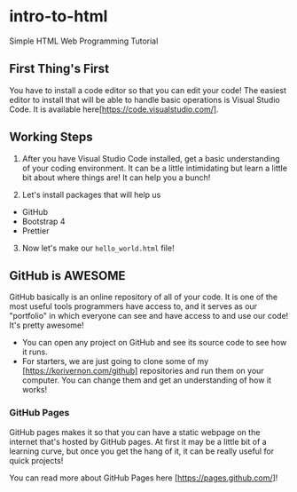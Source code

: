 # intro-to-html
Simple HTML Web Programming Tutorial

## First Thing's First
You have to install a code editor so that you can edit your code! The easiest editor to install that will be able to handle basic operations is Visual Studio Code. It is available here[https://code.visualstudio.com/].

## Working Steps
1. After you have Visual Studio Code installed, get a basic understanding of your coding environment. It can be a little intimidating but learn a little bit about where things are! It can help you a bunch!

2. Let's install packages that will help us
- GitHub
- Bootstrap 4
- Prettier

3. Now let's make our `hello_world.html` file!

## GitHub is AWESOME
GitHub basically is an online repository of all of your code. It is one of the most useful tools programmers have access to, and it serves as our "portfolio" in which everyone can see and have access to and use our code! It's pretty awesome!

- You can open any project on GitHub and see its source code to see how it runs.
- For starters, we are just going to clone some of my [https://korivernon.com/github] repositories and run them on your computer. You can change them and get an understanding of how it works!

### GitHub Pages
GitHub pages makes it so that you can have a static webpage on the internet that's hosted by GitHub pages. At first it may be a little bit of a learning curve, but once you get the hang of it, it can be really useful for quick projects!

You can read more about GitHub Pages here [https://pages.github.com/]!
